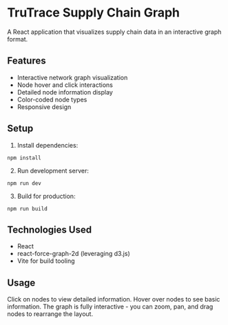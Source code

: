 # TruTrace Supply Chain Graph

A React application that visualizes supply chain data in an interactive graph format.

## Features

- Interactive network graph visualization
- Node hover and click interactions
- Detailed node information display
- Color-coded node types
- Responsive design

## Setup

1. Install dependencies:
```
npm install
```

2. Run development server:
```
npm run dev
```

3. Build for production:
```
npm run build
```

## Technologies Used

- React
- react-force-graph-2d (leveraging d3.js)
- Vite for build tooling

## Usage

Click on nodes to view detailed information. Hover over nodes to see basic information. The graph is fully interactive - you can zoom, pan, and drag nodes to rearrange the layout.